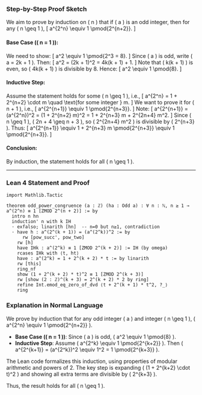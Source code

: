 ### Step-by-Step Proof Sketch

We aim to prove by induction on \( n \) that if \( a \) is an odd integer, then for any \( n \geq 1 \),
\[
a^{2^n} \equiv 1 \pmod{2^{n+2}}.
\]

#### Base Case (\( n = 1 \)):
We need to show:
\[
a^2 \equiv 1 \pmod{2^3 = 8}.
\]
Since \( a \) is odd, write \( a = 2k + 1 \). Then:
\[
a^2 = (2k + 1)^2 = 4k(k + 1) + 1.
\]
Note that \( k(k + 1) \) is even, so \( 4k(k + 1) \) is divisible by 8. Hence:
\[
a^2 \equiv 1 \pmod{8}.
\]

#### Inductive Step:
Assume the statement holds for some \( n \geq 1 \), i.e.,
\[
a^{2^n} = 1 + 2^{n+2} \cdot m \quad \text{for some integer } m.
\]
We want to prove it for \( n + 1 \), i.e.,
\[
a^{2^{n+1}} \equiv 1 \pmod{2^{n+3}}.
\]
Note:
\[
a^{2^{n+1}} = (a^{2^n})^2 = (1 + 2^{n+2} m)^2 = 1 + 2^{n+3} m + 2^{2n+4} m^2.
\]
Since \( n \geq 1 \), \( 2n + 4 \geq n + 3 \), so \( 2^{2n+4} m^2 \) is divisible by \( 2^{n+3} \). Thus:
\[
a^{2^{n+1}} \equiv 1 + 2^{n+3} m \pmod{2^{n+3}} \equiv 1 \pmod{2^{n+3}}.
\]

#### Conclusion:
By induction, the statement holds for all \( n \geq 1 \).

---

### Lean 4 Statement and Proof

```lean
import Mathlib.Tactic

theorem odd_power_congruence (a : ℤ) (ha : Odd a) : ∀ n : ℕ, n ≥ 1 → a^(2^n) ≡ 1 [ZMOD 2^(n + 2)] := by
  intro n hn
  induction' n with k IH
  · exfalso; linarith [hn]  -- n=0 but n≥1, contradiction
  · have h : a^(2^(k + 1)) = (a^(2^k))^2 := by
      rw [pow_succ', pow_two]
    rw [h]
    have IHk : a^(2^k) ≡ 1 [ZMOD 2^(k + 2)] := IH (by omega)
    rcases IHk with ⟨t, ht⟩
    have : a^(2^k) = 1 + 2^(k + 2) * t := by linarith
    rw [this]
    ring_nf
    show (1 + 2^(k + 2) * t)^2 ≡ 1 [ZMOD 2^(k + 3)]
    rw [show (2 : ℤ)^(k + 3) = 2^(k + 2) * 2 by ring]
    refine Int.emod_eq_zero_of_dvd ⟨t + 2^(k + 1) * t^2, ?_⟩
    ring
```

### Explanation in Normal Language

We prove by induction that for any odd integer \( a \) and integer \( n \geq 1 \), \( a^{2^n} \equiv 1 \pmod{2^{n+2}} \).

- **Base Case (\( n = 1 \))**: Since \( a \) is odd, \( a^2 \equiv 1 \pmod{8} \).
- **Inductive Step**: Assume \( a^{2^k} \equiv 1 \pmod{2^{k+2}} \). Then \( a^{2^{k+1}} = (a^{2^k})^2 \equiv 1^2 = 1 \pmod{2^{k+3}} \).

The Lean code formalizes this induction, using properties of modular arithmetic and powers of 2. The key step is expanding \( (1 + 2^{k+2} \cdot t)^2 \) and showing all extra terms are divisible by \( 2^{k+3} \).

Thus, the result holds for all \( n \geq 1 \).